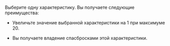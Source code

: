 Выберите одну характеристику. Вы получаете следующие преимущества:





- Увеличьте значение выбранной характеристики на 1 при максимуме 20.

- Вы получаете владение спасбросками этой характеристики.

